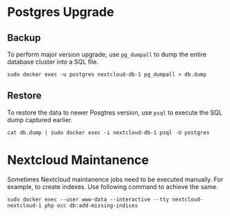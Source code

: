 # Postgres Upgrade

## Backup
To perform major version upgrade, use `pg_dumpall` to dump the entire database cluster into a SQL file.


    sudo docker exec -u postgres nextcloud-db-1 pg_dumpall > db.dump


## Restore
To restore the data to newer Posgtres version, use `psql` to execute the SQL dump captured earlier.


    cat db.dump | sudo docker exec -i nextcloud-db-1 psql -U postgres


# Nextcloud Maintanence

Sometimes Nextcloud maintanence jobs need to be executed manually. For example, to create indexes. Use following command to achieve the same.


    sudo docker exec --user www-data --interactive --tty nextcloud-nextcloud-1 php occ db:add-missing-indices
